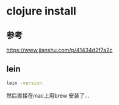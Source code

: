 # clojure install

## 参考

https://www.jianshu.com/p/41434d2f7a2c

## lein

```sh
lein -version 
```

然后直接在mac上用brew 安装了...




